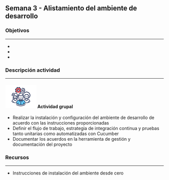 
## Semana 3 - Alistamiento del ambiente de desarrollo

### Objetivos

---
* 
* 
* 

### Descripción actividad

---
#### ![](./../../assets/images/grupo.png) Actividad grupal

* Realizar la instalación y configuración del ambiente de desarrollo de acuerdo con las instrucciones proporcionadas
* Definir el flujo de trabajo, estrategia de integración continua y pruebas tanto unitarias como automatizadas con Cucumber
* Documentar los acuerdos en la herramienta de gestión y documentación del proyecto


### Recursos 

---
* Instrucciones de instalación del ambiente desde cero

